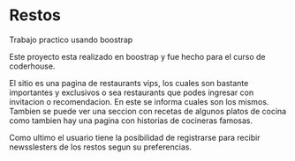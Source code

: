 # Restos 
Trabajo practico usando boostrap

Este proyecto esta realizado en boostrap y fue hecho para el curso de coderhouse.

El sitio es una pagina de restaurants vips, los cuales son bastante importantes y exclusivos o sea restaurants que podes ingresar con invitacion o recomendacion. En este se informa cuales son los mismos. Tambien se puede ver una seccion con recetas de algunos platos de cocina como tambien hay una pagina con historias de cocineras famosas.

Como ultimo el usuario tiene la posibilidad de registrarse para recibir newsslesters de los restos segun su preferencias.

